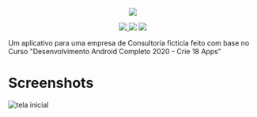<p align=center className="logo">
  <img src="https://raw.githubusercontent.com/DanielOliveiraSouza/ATMConsultoria-Clone/master/app/src/main/res/drawable/logo.png"
  />
</p>

<p align=center>
  <a href="https://github.com/DanielOliveiraSouza/ATMConsultoria-Clone/archive/v0.1.0.zip"><img src="https://img.shields.io/badge/Release-v0.1.0-green"/> </a><img src="https://img.shields.io/badge/language-java-blue"/> <a href="https://github.com/DanielOliveiraSouza/ATMConsultoria-Clone/LICENSE.md"><img src="https://img.shields.io/github/license/danieloliveirasouza/ATMConsultoria-Clone"/></a>
</p>




Um aplicativo para uma empresa de Consultoria ficticia feito com base no  Curso "Desenvolvimento Android Completo 2020 - Crie 18 Apps"

Screenshots
====
<p>
	<img src="https://raw.githubusercontent.com/DanielOliveiraSouza/ATMConsultoria-Clone/master/ATMConsultoria/screenshots/Screenshot_20200929-173659.png" alt="tela inicial"/>
</p>



